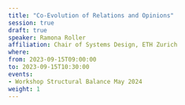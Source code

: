 ```yaml
---
title: "Co-Evolution of Relations and Opinions"
session: true
draft: true
speaker: Ramona Roller
affiliation: Chair of Systems Design, ETH Zurich
where:
from: 2023-09-15T09:00:00
to: 2023-09-15T10:30:00
events:
- Workshop Structural Balance May 2024
weight: 1
---
```

